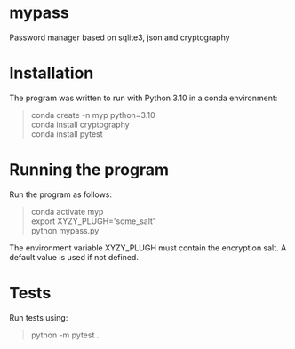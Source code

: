 # mypass
Password manager based on sqlite3, json and cryptography

# Installation

The program was written to run with Python 3.10 in a conda environment:

> conda create -n myp python=3.10<br>
> conda install cryptography<br>
> conda install pytest

# Running the program

Run the program as follows:

> conda activate myp<br>
> export XYZY_PLUGH='some_salt'<br>
> python mypass.py<br>

The environment variable XYZY_PLUGH must contain the encryption salt. A default value is used if not defined.

# Tests

Run tests using: 

> python -m pytest .
